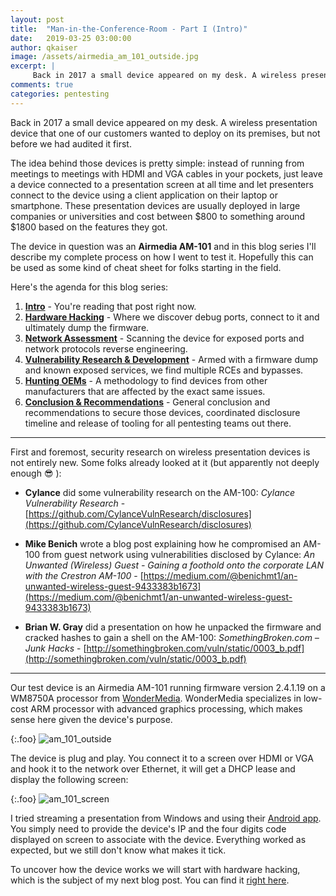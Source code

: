 ```yaml
---
layout: post
title:  "Man-in-the-Conference-Room - Part I (Intro)"
date:   2019-03-25 03:00:00
author: qkaiser
image: /assets/airmedia_am_101_outside.jpg
excerpt: |
     Back in 2017 a small device appeared on my desk. A wireless presentation device that one of our customers wanted to deploy on its premises, but not before we had audited it first.
comments: true
categories: pentesting
---
```


Back in 2017 a small device appeared on my desk. A wireless presentation device that one of our customers wanted to deploy on its premises, but not before we had audited it first.

The idea behind those devices is pretty simple: instead of running from meetings to meetings with HDMI and VGA cables in your pockets, just leave a device connected to a presentation screen at all time and let presenters connect to the device using a client application on their laptop or smartphone. These presentation devices are usually deployed in large companies or universities and cost between $800 to something around $1800 based on the features they got.

The device in question was an **Airmedia AM-101** and in this blog series I'll describe my complete process on how I went to test it. Hopefully this can be used as some kind of cheat sheet for folks starting in the field.


Here's the agenda for this blog series:

1. [**Intro**](#) - You're reading that post right now.
2. [**Hardware Hacking**]({{site.url}}pentesting/2019/03/25/awind-device-hardware/) - Where we discover debug ports, connect to it and ultimately dump the firmware.
3. [**Network Assessment**]({{site.url}}pentesting/2019/03/26/awind-device-network/) - Scanning the device for exposed ports and network protocols reverse engineering.
4. [**Vulnerability Research & Development**]({{site.url}}pentesting/2019/03/27/awind-device-vrd/) - Armed with a firmware dump and known exposed services, we find multiple RCEs and bypasses.
5. [**Hunting OEMs**]({{site.url}}pentesting/2019/03/28/awind-device-oemhunt/) - A methodology to find devices from other manufacturers that are affected by the exact same issues.
6. [**Conclusion & Recommendations**]({{site.url}}pentesting/2019/04/23/awind-device-conclusion/) - General conclusion and recommendations to secure those devices, coordinated disclosure timeline and release of tooling for all pentesting teams out there.

---

First and foremost, security research on wireless presentation devices is not entirely new. Some folks already looked at it (but apparently not deeply enough 😎 ):

* **Cylance** did some vulnerability research on the AM-100: *Cylance Vulnerability Research* - [https://github.com/CylanceVulnResearch/disclosures](https://github.com/CylanceVulnResearch/disclosures)

* **Mike Benich** wrote a blog post explaining how he compromised an AM-100 from guest network using vulnerabilities disclosed by Cylance: *An Unwanted (Wireless) Guest - Gaining a foothold onto the corporate LAN with the Crestron AM-100* - [https://medium.com/@benichmt1/an-unwanted-wireless-guest-9433383b1673](https://medium.com/@benichmt1/an-unwanted-wireless-guest-9433383b1673)

* **Brian W. Gray** did a presentation on how he unpacked the firmware and cracked hashes to gain a shell on the AM-100: *SomethingBroken.com – Junk Hacks* - [http://somethingbroken.com/vuln/static/0003_b.pdf](http://somethingbroken.com/vuln/static/0003_b.pdf)

---

Our test device is an Airmedia AM-101 running firmware version 2.4.1.19 on a WM8750A processor from [WonderMedia](https://en.wikipedia.org/wiki/WonderMedia). WonderMedia specializes in low-cost ARM processor with advanced graphics processing, which makes sense here given the device's purpose.

{:.foo}
![am_101_outside]({{site.url}}/assets/airmedia_am_101_outside.jpg)

The device is plug and play. You connect it to a screen over HDMI or VGA and hook it to the network over Ethernet, it will get a DHCP lease and display the following screen:

{:.foo}
![am_101_screen]({{site.url}}/assets/airmedia_screen.jpg)

I tried streaming a presentation from Windows and using their [Android app](https://play.google.com/store/apps/details?id=com.crestron.airmedia). You simply need to provide the device's IP and the four digits code displayed on screen to associate with the device. Everything worked as expected, but we still don't know what makes it tick.

To uncover how the device works we will start with hardware hacking, which is the subject of my next blog post. You can find it [right here]({{site.url}}pentesting/2019/03/25/awind-device-hardware/).
